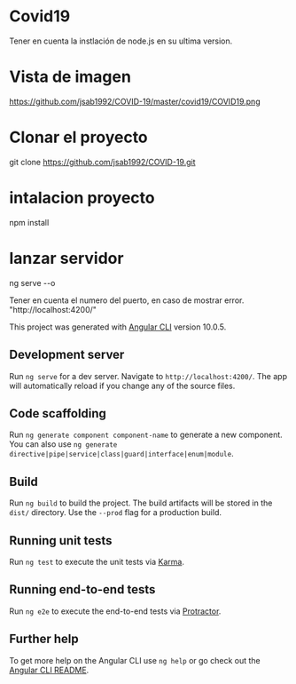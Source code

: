# Covid19

Tener en cuenta la instlación de node.js en su ultima version.

# Vista de imagen

https://github.com/jsab1992/COVID-19/master/covid19/COVID19.png

# Clonar el proyecto
git clone  https://github.com/jsab1992/COVID-19.git

# intalacion proyecto 

npm install 

# lanzar servidor

ng serve --o

Tener en cuenta el numero del puerto, en caso de mostrar error. "http://localhost:4200/"

This project was generated with [Angular CLI](https://github.com/angular/angular-cli) version 10.0.5.

## Development server

Run `ng serve` for a dev server. Navigate to `http://localhost:4200/`. The app will automatically reload if you change any of the source files.

## Code scaffolding

Run `ng generate component component-name` to generate a new component. You can also use `ng generate directive|pipe|service|class|guard|interface|enum|module`.

## Build

Run `ng build` to build the project. The build artifacts will be stored in the `dist/` directory. Use the `--prod` flag for a production build.

## Running unit tests

Run `ng test` to execute the unit tests via [Karma](https://karma-runner.github.io).

## Running end-to-end tests

Run `ng e2e` to execute the end-to-end tests via [Protractor](http://www.protractortest.org/).

## Further help

To get more help on the Angular CLI use `ng help` or go check out the [Angular CLI README](https://github.com/angular/angular-cli/blob/master/README.md).
